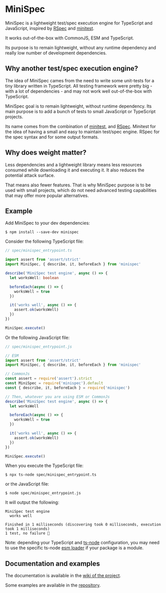 # MiniSpec

MiniSpec is a lightweight test/spec execution engine for TypeScript and JavaScript,
inspired by [RSpec](https://rspec.info/) and [minitest](https://github.com/seattlerb/minitest).

It works out-of-the-box with CommonJS, ESM and TypeScript.

Its purpose is to remain lightweight, without any runtime dependency and really
low number of development dependencies.

## Why another test/spec execution engine?

The idea of MiniSpec cames from the need to write some unit-tests for a
tiny library written in TypeScript. All testing framework were pretty big - with
a lot of dependencies - and may not work well out-of-the-box with TypeScript.

MiniSpec goal is to remain lightweight, without runtime dependency. Its main
purpose is to add a bunch of tests to small JavaScript or TypeScript projects.

Its name comes from the combination of [minitest](https://github.com/seattlerb/minitest),
and [RSpec](https://rspec.info/). Minitest for the idea of having a small and easy
to maintain test/spec engine. RSpec for the spec syntax and for some output formats.

## Why does weight matter?

Less dependencies and a lightweight library means less resources consumed while
downloading it and executing it. It also reduces the potential attack surface.

That means also fewer features. That is why MiniSpec purpose is to be used with
small projects, which do not need advanced testing capabilities that may offer more
popular alternatives.

## Example

Add MiniSpec to your dev dependencies:

```console
$ npm install --save-dev minispec
```

Consider the following TypeScript file:

```typescript
// spec/minispec_entrypoint.ts

import assert from 'assert/strict'
import MiniSpec, { describe, it, beforeEach } from 'minispec'

describe('MiniSpec test engine', async () => {
  let worksWell: boolean

  beforeEach(async () => {
    worksWell = true
  })

  it('works well', async () => {
    assert.ok(worksWell)
  })
})

MiniSpec.execute()
```

Or the following JavaScript file:

```javascript
// spec/minispec_entrypoint.js

// ESM
import assert from 'assert/strict'
import MiniSpec, { describe, it, beforeEach } from 'minispec'

// CommonJs
const assert = require('assert').strict
const MiniSpec = require('minispec').default
const { describe, it, beforeEach } = require('minispec')

// Then, whatever you are using ESM or CommonJs
describe('MiniSpec test engine', async () => {
  let worksWell

  beforeEach(async () => {
    worksWell = true
  })

  it('works well', async () => {
    assert.ok(worksWell)
  })
})

MiniSpec.execute()
```

When you execute the TypeScript file:

```console
$ npx ts-node spec/minispec_entrypoint.ts
```

or the JavaScript file:

```console
$ node spec/minispec_entrypoint.js
```

It will output the following:

```console
MiniSpec test engine
  works well

Finished in 1 milliseconds (discovering took 0 milliseconds, execution took 1 milliseconds)
1 test, no failure 👏
```

Note: depending your TypeScript and [ts-node](https://www.npmjs.com/package/ts-node)
configuration, you may need to use the specific ts-node [esm loader](https://github.com/TypeStrong/ts-node/issues/1007)
if your package is a module.

## Documentation and examples

The documentation is available in the [wiki of the project](https://gitlab.com/kao98/minispec/-/wikis/home).

Some examples are available in the [repository](https://gitlab.com/kao98/minispec/-/tree/main/examples).
